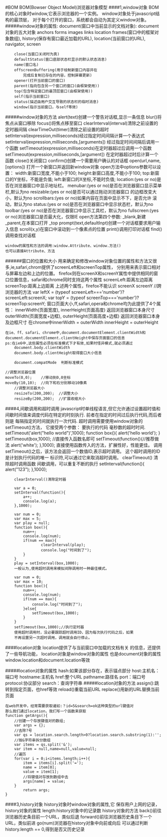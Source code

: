 #BOM
    BOM(Bowser Object Model)浏览器对象模型
####1,window对象
    BOM的核心对象时window,它表示浏览器的一个实例。
    window对象处于javascript结构的最顶层，
    对于每个打开的窗口，系统都会自动为其定义window对象。
#####window对象的属性:
    	document(窗口中当前显示的文档对象):
    	  document对象的五大对象
	    		anchors
	    		forms
	    		images
	    		links
	    		location
    	frames(窗口中的框架对象数组),
    	history(保存有窗口最近加载的URL),
    	location(当前窗口的URL),
    	navigator,
    	screen



    	close(当窗口关闭时为真)
    	defaultStatus(窗口底部状态栏显示的默认状态消息)
    	name(窗口名)
    	offscreenBuffering(用于绘制新窗口内容并在
    		完成后复制已存在的内容，控制屏幕更新)
    	opener(打开当前窗口的窗口)
    	parent(指向包含另一个窗口的窗口(由框架使用))
    	top(包含特定窗口的最顶层窗口(由框架使用))
    	self(指示当前窗口)
    	status(描述由用户交互导致的状态栏的临时消息)
    	window(指示当前窗口，与self等效)
#####window对象的方法
    alert(text)创建一个警告对话框,显示一条信息
    blur()将焦点从窗口移除
    focus()将焦点移至窗口
    clearInterval(interval)清除之前设置的定时器间隔
    clearTimeOut(timer)清除之前设置的超时
    setInterval(expression,milliseconds)经过指定时间间隔计算一个表达式
    setInterval(expression,milliseconds,[arguments])
    经过指定时间间隔后调用一个函数
    setTimeout(expression,milliseconds)在定时器超过后调用一个函数
    setTimeout(expression,milliseconds,[argument])
    在定时器超过时后计算一个函数
    close()关闭窗口
    confirm()创建一个需要用户确认的对话框
    open(url,name,[options]) 打开一个新窗口并返回新window对象
    open方法中options参数可以设置：
    	width:新窗口宽度,不能小于100;
    	height:新窗口高度,不能小于100;
    	top:新窗口的Y坐标，不能是负值;
    	left:新窗口的X坐标,不能时负值;
    	location:(yes or no)是否在浏览器窗口中显示地址栏。
    	menubar:(yes or no)是否在浏览器窗口显示菜单栏,默认为no
    	resizable:(yes or no)是否可以通过拖动浏览器窗口
    	的边框改变大小，默认为no
    	scrollbars:(yes or no)如果内容在页面中显示不下，是否允许
    	滚动，默认为no
    	status:(yes or no)是否在浏览器窗口中显示状态栏，默认为no
    	toolbar:(yes or no)是否在浏览器窗口中显示工具栏，默认为no
    	fullscreen:(yes or no)浏览器窗口是否最大化，仅限IE
    open方法第四个参数:
    	_blank,新建
    	_parent,在本窗口打开
    	_top
    prompt(text,defaultInpt)创建一个对话框要求用户输入信息
    scroll(x,y)在窗口中滚动到一个像素点的位置
    print()调用打印对话框
    find()调用查找对话框

    window的属性和方法的调用:window.Attribute、window.方法()
    也可以直接Attribute、方法
######窗口的位置和大小
    用来确定和修改window对象位置的属性和方法又很多,ie,safari,chrom提供了screenLeft和screenTop属性，
    分别用来表示窗口相对与屏幕左边和上边的位置。
    firefox则在screenX和screenY属性中提供相同的窗口位置信息，safari和chrome同时支持这两个属性
    screenLeft:距离左边距离
    screenTop:距离上边距离
    上述两个属性，firefox不能认识
    screenX
    screenY
    //跨浏览器的方法
    var leftX = (typeof screenLeft==='number')?screenLeft:screenX;
    var topY = (typeof screenTop==='number')?screenTop:screenY;
    窗口页面大小,ff,safari,opera和chrome均为此提供了4个属性：
    innerWidth(页面宽度),
    innerHeight(页面高度)
    返回浏览器窗口本身尺寸
    outerWidth(页面宽度+边框),
    outerHeight(页面高度+边框)
    返回浏览器窗口本身及边框尺寸
    在chrome中innerWidth = outerWidth
    innerHeight = outerHeight

    在ie、ff、safari、chrome中,document.documentElement.clientWidth和
    document.documentElement.clientHeight中保存页面窗口的信息
    ps:在ie6中,这些属性必须在标准模式下才有效,如果时怪异模式,就必须通过
		document.body.clientWidth
		document.body.clientHeight取得窗口大小信息

		document.compatMode  判断标准模式
    
    //调整浏览器位置
    moveTo(0,0);	//移动到0,0坐标
    moveBy(10,10);	//向下和右分别移动10像素
		//调整浏览器大小
		resizeTo(200,200);	//调整大小
		resizeBy(200,200);  //扩展收缩大小
####4,间歇调用和超时调用
    javascript时单线程语言,但它允许通过设置超时值和间歇时间值来调度代码在特定的时刻执行.
    前者在指定的时间过后执行代码,而后者则是
    每隔指定的时间就执行一次代码.
    超时调用需要使用window对象的setTimeout()方法，
    它接受两个参数：
    要执行的代码
    毫秒数的超时时间.
    	setTimeout('alert("hello world")',1000);
    	function box(){
    		alert('hello world');
    	}
    	setTimeout(box,1000);  //直接传入函数名即可
    	setTimeout(function(){//推荐做法
				alert('white');
  		},1000);
  		直接使用函数传入的方法，扩展性好，性能更佳。
  		调用setTimeout()之后，该方法会返回一个数值ID,表示超时调用。
  		这个超时调用的ID是计划执行代码的唯一
  		标识符,可以通过它来取消超时调用。
  		clearTimeout()  清除超时调用函数
      间歇调用，可以重复不断的执行
      setInterval(function(){
				alert("123");
    	},1000);

    	clearInterval()清除定时器

    	var a = 0;
    	setInterval(function(){
    		a++;
    		console.log(a);	
  		},1000);

  		var num = 0;
  		var max = 5;
  		var play = null;
  		function box(){
  			num++;
  			console.log(num);
  			if(num == max){
					clearInterval(play);
					console.log("时间到了");
  			}
  		}
  		play = setInterval(box,1000);
  		一般认为,使用超时调用来模拟间隙调用时一种最佳模式。

  		var num = 0;
  		var max = 10;
  		function box(){
  			num++;
  			console.log(num);
  			if(num == max){
  				console.log("时间到了");
  			}else{
  				setTimeout(box,1000);
  			}
  		}
  		setTimeout(box,1000);//执行定时器
  		使用超时调用时，没必要跟踪超时调用ID，因为每次执行代码之后，如果
  		不再设置另一次超时调用，调用就会自行停止。
####location对象
    location提供了与当前窗口中加载的文档有关
    的信息，还提供了一些导航功能，
    location对象是window对象的属性
    也是document对象的属性
    window.location和document.location等效    

#####location对象的属性
    hash:如果该部分存在，表示锚点部分
    host:主机名：端口号
    hostname:主机名
    href:整个URL
    pathname:路径名
    port：端口号
    protocol:协议部分
    search：查询字符串
#####location对象的方法
    assign():跳转到指定页面，也href等效
    reload()重载当前URL
    replace()用新的URL替换当前页面
    
    在web开发中，经常需要获取诸如:？id=5&search=ok这种类型的url键值对
    那么我们通过location，我们写一个函数来获取
    function getArgs(){
    	//创建一个存放键值对的数组;
    	var args = {};
    	//去除?号
    	var qs = location.search.length>0?location.search.substring(1):'';
    	//按&字符串拆分数组
    	var items = qs.split('&');
    	var item = null,name=null,value=null;
    	//遍历
    	for(var i = 0;i<items.length;i++){
    		item = items[i].split('=');
    		name = item[0];
    		value = item[1];
    		//将键值对存放到数组中去
    		args[name] = value;
    	}
			return args;
    }

####3,history对象
    history对象时window对象的属性,它
    保存用户上网的记录，
    history对象的属性
    length:history对象中的记录数
    history对象的方法
    back()前往浏览器历史条目前一个URL，类似后退
    forward()前往浏览器历史条目下一个URL，类似前进
    go(num)浏览器在history对象中向前或向后
    可以通过判断history.length == 0,得到是否又历史记录




